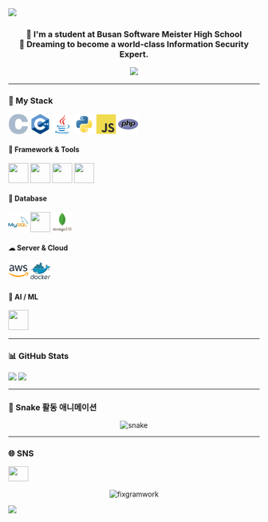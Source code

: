 <!-- README.md -->

<!-- 헤더 애니메이션 -->
<img src="https://capsule-render.vercel.app/api?type=waving&color=gradient&height=200&section=header&text=Hi%20👋,%20I'm%20Fixgram!&fontSize=40&fontAlignY=35&desc=Busan%20Software%20Meister%20High%20School%20Student%20&descAlignY=60&descAlign=62"/>

<!-- 자기소개 -->
<h3 align="center">🚀 I'm a student at Busan Software Meister High School<br>🌱 Dreaming to become a world-class Information Security Expert.</h3>

<!-- 트로피 -->
<p align="center">
  <img src="https://github-profile-trophy.vercel.app/?username=fixgramwork&theme=onedark&column=6&margin-w=15&margin-h=15"/>
</p>

---

<!-- 기술 스택 -->
### 🧰 My Stack
<p align="left">
  <!-- Languages -->
  <a href="https://www.cprogramming.com/" target="_blank"><img src="https://raw.githubusercontent.com/devicons/devicon/master/icons/c/c-original.svg" width="40" height="40"/></a>
  <a href="https://www.w3schools.com/cpp/" target="_blank"><img src="https://raw.githubusercontent.com/devicons/devicon/master/icons/cplusplus/cplusplus-original.svg" width="40" height="40"/></a>
  <a href="https://www.java.com" target="_blank"><img src="https://raw.githubusercontent.com/devicons/devicon/master/icons/java/java-original.svg" width="40" height="40"/></a>
  <a href="https://www.python.org" target="_blank"><img src="https://raw.githubusercontent.com/devicons/devicon/master/icons/python/python-original.svg" width="40" height="40"/></a>
  <a href="https://developer.mozilla.org/en-US/docs/Web/JavaScript" target="_blank"><img src="https://raw.githubusercontent.com/devicons/devicon/master/icons/javascript/javascript-original.svg" width="40" height="40"/></a>
  <a href="https://www.php.net" target="_blank"><img src="https://raw.githubusercontent.com/devicons/devicon/master/icons/php/php-original.svg" width="40" height="40"/></a>
</p>

#### 🔧 Framework & Tools
<p align="left">
  <a href="https://spring.io/" target="_blank"><img src="https://www.vectorlogo.zone/logos/springio/springio-icon.svg" width="40" height="40"/></a>
  <a href="https://flutter.dev" target="_blank"><img src="https://www.vectorlogo.zone/logos/flutterio/flutterio-icon.svg" width="40" height="40"/></a>
  <a href="https://git-scm.com/" target="_blank"><img src="https://www.vectorlogo.zone/logos/git-scm/git-scm-icon.svg" width="40" height="40"/></a>
  <a href="https://www.arduino.cc/" target="_blank"><img src="https://cdn.worldvectorlogo.com/logos/arduino-1.svg" width="40" height="40"/></a>
</p>

#### 💾 Database
<p align="left">
  <a href="https://www.mysql.com/" target="_blank"><img src="https://raw.githubusercontent.com/devicons/devicon/master/icons/mysql/mysql-original-wordmark.svg" width="40" height="40"/></a>
  <a href="https://mariadb.org/" target="_blank"><img src="https://www.vectorlogo.zone/logos/mariadb/mariadb-icon.svg" width="40" height="40"/></a>
  <a href="https://www.mongodb.com/" target="_blank"><img src="https://raw.githubusercontent.com/devicons/devicon/master/icons/mongodb/mongodb-original-wordmark.svg" width="40" height="40"/></a>
</p>

#### ☁ Server & Cloud
<p align="left">
  <a href="https://aws.amazon.com" target="_blank"><img src="https://raw.githubusercontent.com/devicons/devicon/master/icons/amazonwebservices/amazonwebservices-original-wordmark.svg" width="40" height="40"/></a>
  <a href="https://www.docker.com/" target="_blank"><img src="https://raw.githubusercontent.com/devicons/devicon/master/icons/docker/docker-original-wordmark.svg" width="40" height="40"/></a>
</p>

#### 🤖 AI / ML
<p align="left">
  <a href="https://www.tensorflow.org" target="_blank"><img src="https://www.vectorlogo.zone/logos/tensorflow/tensorflow-icon.svg" width="40" height="40"/></a>
</p>

---

### 📊 GitHub Stats
<p align="left">
  <img src="https://github-readme-stats.vercel.app/api?username=fixgramwork&show_icons=true&theme=tokyonight" width="48%"/>
  <img src="https://github-readme-stats.vercel.app/api/top-langs/?username=fixgramwork&layout=compact&theme=tokyonight" width="48%"/>
</p>

---

### 🐍 Snake 활동 애니메이션
<div align="center">
  <img src="https://github.com/fixgramwork/fixgramwork/blob/output/github-contribution-grid-snake.svg" alt="snake"/>
</div>

---

### 🌐 SNS
<p align="left">
  <a href="https://instagram.com/kim.minje32" target="blank">
    <img src="https://raw.githubusercontent.com/rahuldkjain/github-profile-readme-generator/master/src/images/icons/Social/instagram.svg" height="30" width="40"/>
  </a>
</p>

<!-- 방문자 카운트 -->
<p align="center">
  <img src="https://komarev.com/ghpvc/?username=fixgramwork&label=Profile%20views&color=0e75b6&style=flat" alt="fixgramwork"/>
</p>

<!-- 푸터 -->
<img src="https://capsule-render.vercel.app/api?type=waving&color=gradient&height=100&section=footer"/>
